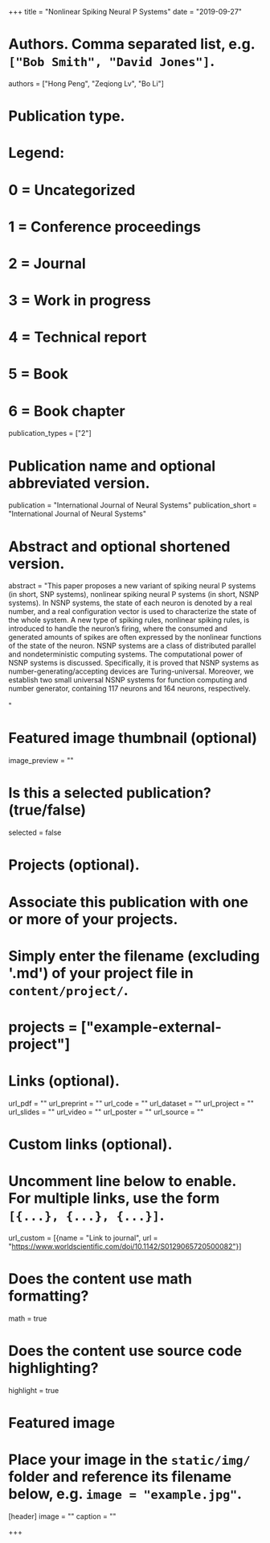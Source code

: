 +++
title = "Nonlinear Spiking Neural P Systems"
date = "2019-09-27"

# Authors. Comma separated list, e.g. `["Bob Smith", "David Jones"]`.
authors = ["Hong Peng", "Zeqiong Lv", "Bo Li"]

# Publication type.
# Legend:
# 0 = Uncategorized
# 1 = Conference proceedings
# 2 = Journal
# 3 = Work in progress
# 4 = Technical report
# 5 = Book
# 6 = Book chapter
publication_types = ["2"]

# Publication name and optional abbreviated version.
publication = "International Journal of Neural Systems"
publication_short = "International Journal of Neural Systems"

# Abstract and optional shortened version.
abstract = "This paper proposes a new variant of spiking neural P systems (in short, SNP systems), nonlinear spiking neural P systems (in short, NSNP systems). In NSNP systems, the state of each neuron is denoted by a real number, and a real configuration vector is used to characterize the state of the whole system. A new type of spiking rules, nonlinear spiking rules, is introduced to handle the neuron’s firing, where the consumed and generated amounts of spikes are often expressed by the nonlinear functions of the state of the neuron. NSNP systems are a class of distributed parallel and nondeterministic computing systems. The computational power of NSNP systems is discussed. Specifically, it is proved that NSNP systems as number-generating/accepting devices are Turing-universal. Moreover, we establish two small universal NSNP systems for function computing and number generator, containing 117 neurons and 164 neurons, respectively.<br><br>"

# Featured image thumbnail (optional)
image_preview = ""

# Is this a selected publication? (true/false)
selected = false

# Projects (optional).
#   Associate this publication with one or more of your projects.
#   Simply enter the filename (excluding '.md') of your project file in `content/project/`.
# projects = ["example-external-project"]

# Links (optional).
url_pdf = ""
url_preprint = ""
url_code = ""
url_dataset = ""
url_project = ""
url_slides = ""
url_video = ""
url_poster = ""
url_source = ""

# Custom links (optional).
#   Uncomment line below to enable. For multiple links, use the form `[{...}, {...}, {...}]`.
url_custom = [{name = "Link to journal", url = "https://www.worldscientific.com/doi/10.1142/S0129065720500082"}]

# Does the content use math formatting?
math = true

# Does the content use source code highlighting?
highlight = true

# Featured image
# Place your image in the `static/img/` folder and reference its filename below, e.g. `image = "example.jpg"`.
[header]
image = ""
caption = ""

+++

<!-- More detail can easily be written here using *Markdown* and $\rm \LaTeX$ math code. -->
